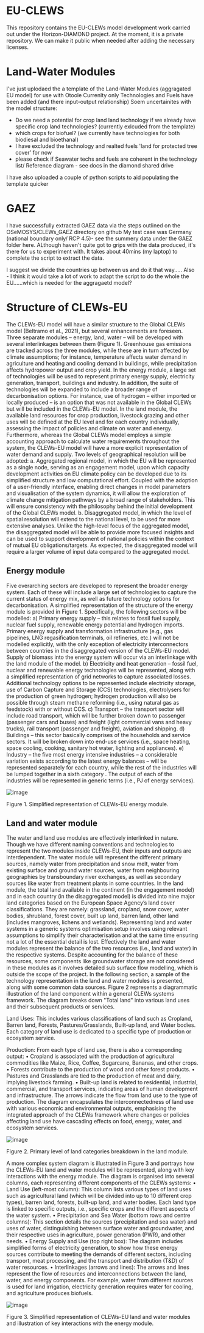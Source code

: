 # EU-CLEWS
This repository contains the EU-CLEWs model development work carried out under the Horizon-DIAMOND project. At the moment, it is a private repository. We can make it public when needed after adding the necessary licenses.



# Land-Water Modules

I've just uplodaed the a template of the Land-Water Modules (aggragated EU model) for use with Otoole
Currenlty only Technologies and Fuels have been added (and there input-output relationship) 
Soem uncertainites with the model structure:

- Do we need a potential for crop land land technology if we already have specific crop land technologies? (currently exlcuded from the template)
- which crops for biofuel? (we currently have technologies for both biodiesal and bioethanal) 
- I have excluded the technology and realted fuels 'land for protected tree cover' for now 
- please check if Seawater techs and fuels are coherent in the technology list/ Reference diagram - see docs in the diamond shared drive

I have also uploaded a couple of python scripts to aid populating the template quicker 

# GAEZ

I have successfully extracted GAEZ data via the steps outlined on the OSeMOSYS/CLEWs_GAEZ directory on github
My test case was Germany (national boundary only/ RCP 4.5)- see the summery data under the GAEZ folder here. ALthough haven't quite got to grips with the data produced, it's there for us to experiment with. It takes about 40mins (my laptop) to complete the script to extract the data.

I suggest we divide the countries up between us and do it that way.....
Also - I think it would take a lot of work to adapt the script to do the whole the EU......which is needed for the aggragaetd model?

# Structure of CLEWs-EU

The CLEWs-EU model will have a similar structure to the Global CLEWs model (Beltramo et al., 2021), but several enhancements are foreseen. Three separate modules – energy, land, water – will be developed with several interlinkages between them (Figure 1). Greenhouse gas emissions are tracked across the three modules, while these are in turn affected by climate assumptions; for instance, temperature affects water demand in agriculture and heating and cooling demand in buildings, while precipitation affects hydropower output and crop yield. In the energy module, a large set of technologies will be used to represent primary energy supply, electricity generation, transport, buildings and industry. In addition, the suite of technologies will be expanded to include a broader range of decarbonisation options. For instance, use of hydrogen – either imported or locally produced – is an option that was not available in the Global CLEWs but will be included in the CLEWs-EU model. In the land module, the available land resources for crop production, livestock grazing and other uses will be defined at the EU level and for each country individually, assessing the impact of policies and climate on water and energy. Furthermore, whereas the Global CLEWs model employs a simple accounting approach to calculate water requirements throughout the system, the CLEWs-EU model will have a more explicit representation of water demand and supply. 
Two levels of geographical resolution will be adopted: 
a.	Aggregated regional model, in which the EU will be represented as a single node, serving as an engagement model, upon which capacity development activities on EU climate policy can be developed due to its simplified structure and low computational effort. Coupled with the adoption of a user-friendly interface, enabling direct changes in model parameters and visualisation of the system dynamics, it will allow the exploration of climate change mitigation pathways by a broad range of stakeholders. This will ensure consistency with the philosophy behind the initial development of the Global CLEWs model. 
b.	Disaggregated model, in which the level of spatial resolution will extend to the national level, to be used for more extensive analyses. Unlike the high-level focus of the aggregated model, the disaggregated model will be able to provide more focused insights and can be used to support development of national policies within the context of mutual EU obligations/targets. As expected, the disaggregated model will require a larger volume of input data compared to the aggregated model.

## Energy module
Five overarching sectors are developed to represent the broader energy system. Each of these will include a large set of technologies to capture the current status of energy mix, as well as future technology options for decarbonisation. A simplified representation of the structure of the energy module is provided in Figure 1. Specifically, the following sectors will be modelled:
a)	Primary energy supply – this relates to fossil fuel supply, nuclear fuel supply, renewable energy potential and hydrogen imports. Primary energy supply and transformation infrastructure (e.g., gas pipelines, LNG regasification terminals, oil refineries, etc.) will not be modelled explicitly, with the only exception of electricity interconnectors between countries in the disaggregated version of the CLEWs-EU model. Supply of biomass into the energy system will occur via an interlinkage with the land module of the model.
b)	Electricity and heat generation – fossil fuel, nuclear and renewable energy technologies will be represented, along with a simplified representation of grid networks to capture associated losses. Additional technology options to be represented include electricity storage, use of Carbon Capture and Storage (CCS) technologies, electrolysers for the production of green hydrogen; hydrogen production will also be possible through steam methane reforming (i.e., using natural gas as feedstock) with or without CCS. 
c)	Transport – the transport sector will include road transport, which will be further broken down to passenger (passenger cars and buses) and freight (light commercial vans and heavy trucks), rail transport (passenger and freight), aviation and shipping. 
d)	Buildings – this sector basically comprises of the households and service sectors. It will be broken down into end-use services (i.e., space heating, space cooling, cooking, sanitary hot water, lighting and appliances).
e)	Industry – the five most energy intensive industries – a considerable variation exists according to the latest energy balances – will be represented separately for each country, while the rest of the industries will be lumped together in a sixth category . The output of each of the industries will be represented in generic terms (i.e., PJ of energy services).

![image](https://github.com/vignesh1987/EU-CLEWS/assets/148845953/663686cc-87ab-4ef3-be1b-286e56236da5)

Figure 1. Simplified representation of CLEWs-EU energy module.

## Land and water module
The water and land use modules are effectively interlinked in nature. Though we have different naming conventions and technologies to represent the two modules inside CLEWs-EU, their inputs and outputs are interdependent. The water module will represent the different primary sources, namely water from precipitation and snow melt, water from existing surface and ground water sources, water from neighbouring geographies by transboundary river exchanges, as well as secondary sources like water from treatment plants in some countries. In the land module, the total land available in the continent (in the engagement model) and in each country (in the disaggregated model) is divided into nine major land categories based on the European Space Agency’s land cover classifications. They are namely: grassland, cropland, snow cover, water bodies, shrubland, forest cover, built up land, barren land, other land (includes mangroves, lichens and wetlands). Representing land and water systems in a generic systems optimisation setup involves using relevant assumptions to simplify their characterisation and at the same time ensuring not a lot of the essential detail is lost. Effectively the land and water modules represent the balance of the two resources (i.e., land and water) in the respective systems. Despite accounting for the balance of these resources, some components like groundwater storage are not considered in these modules as it involves detailed sub surface flow modelling, which is outside the scope of the project. In the following section, a sample of the technology representation in the land and water modules is presented, along with some common data sources. 
Figure 2 represents a diagrammatic illustration of the land component within a general CLEWs systems framework. The diagram breaks down "Total land" into various land uses and their subsequent products or services.

Land Uses: 
This includes various classifications of land such as Cropland, Barren land, Forests, Pastures/Grasslands, Built-up land, and Water bodies. Each category of land use is dedicated to a specific type of production or ecosystem service.

Production:
From each type of land use, there is also a corresponding output:
•	Cropland is associated with the production of agricultural commodities like Maize, Rice, Coffee, Sugarcane, Bananas, and other crops.
•	Forests contribute to the production of wood and other forest products.
•	Pastures and Grasslands are tied to the production of meat and dairy, implying livestock farming.
•	Built-up land is related to residential, industrial, commercial, and transport services, indicating areas of human development and infrastructure.
The arrows indicate the flow from land use to the type of production. The diagram encapsulates the interconnectedness of land use with various economic and environmental outputs, emphasising the integrated approach of the CLEWs framework where changes or policies affecting land use have cascading effects on food, energy, water, and ecosystem services.

![image](https://github.com/vignesh1987/EU-CLEWS/assets/148845953/98c9b0bf-5dec-4366-9d62-425e961a800b)

Figure 2. Primary level of land categories breakdown in the land module.

A more complex system diagram is illustrated in Figure 3 and portrays how the CLEWs-EU land and water modules will be represented, along with key interactions with the energy module. 
The diagram is organised into several columns, each representing different components of the CLEWs systems:
•	Land Use (left-most column): This column lists various types of land uses such as agricultural land (which will be divided into up to 10 different crop types), barren land, forests, built-up land, and water bodies. Each land type is linked to specific outputs, i.e., specific crops and the different aspects of the water system. 
•	Precipitation and Sea Water (bottom rows and centre columns): This section details the sources (precipitation and sea water) and uses of water, distinguishing between surface water and groundwater, and their respective uses in agriculture, power generation (PWR), and other needs.
•	Energy Supply and Use (top right box): The diagram includes simplified forms of electricity generation, to show how these energy sources contribute to meeting the demands of different sectors, including transport, meat processing, and the transport and distribution (T&D) of water resources.
•	Interlinkages (arrows and lines): The arrows and lines represent the flow of resources and interconnections between the land, water, and energy components. For example, water from different sources is used for land irrigation, electricity generation requires water for cooling, and agriculture produces biofuels.

![image](https://github.com/vignesh1987/EU-CLEWS/assets/148845953/2716755e-5f45-4781-8196-ebfa53832f5d)

Figure 3. Simplified representation of CLEWs-EU land and water modules and illustration of key interactions with the energy module.
